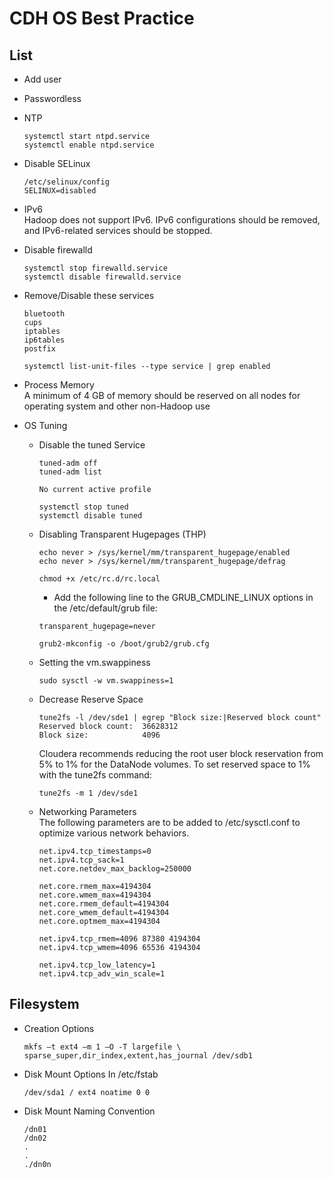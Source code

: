 
# CDH OS Best Practice

## List
- Add user
- Passwordless
- NTP
  ```
  systemctl start ntpd.service
  systemctl enable ntpd.service
  ```
- Disable SELinux
  ```
  /etc/selinux/config
  SELINUX=disabled
  ```
- IPv6  
Hadoop does not support IPv6. IPv6 configurations should be removed, and IPv6-related services should be stopped.  

- Disable firewalld
  ```
  systemctl stop firewalld.service
  systemctl disable firewalld.service
  ```
- Remove/Disable these services
  ```
  bluetooth
  cups
  iptables
  ip6tables
  postfix
  ```
  ```
  systemctl list-unit-files --type service | grep enabled
  ```
- Process Memory  
A minimum of 4 GB of memory should be reserved on all nodes for operating system and other non-Hadoop use

- OS Tuning
  - Disable the tuned Service
    ```
    tuned-adm off
    tuned-adm list
    ```
    ```
    No current active profile
    ```
    ```
    systemctl stop tuned
    systemctl disable tuned
    ```
  - Disabling Transparent Hugepages (THP)  
    ```
    echo never > /sys/kernel/mm/transparent_hugepage/enabled
    echo never > /sys/kernel/mm/transparent_hugepage/defrag
    ```
    ```
    chmod +x /etc/rc.d/rc.local
    ```
    - Add the following line to the GRUB_CMDLINE_LINUX options in the /etc/default/grub file:
    ```
    transparent_hugepage=never
    ```
    ```
    grub2-mkconfig -o /boot/grub2/grub.cfg
    ```
  - Setting the vm.swappiness
    ```
    sudo sysctl -w vm.swappiness=1
    ```
  - Decrease Reserve Space
    ```
    tune2fs -l /dev/sde1 | egrep "Block size:|Reserved block count"
    Reserved block count:  36628312
    Block size:            4096
    ```
    Cloudera recommends reducing the root user block reservation from 5% to 1% for the DataNode volumes. To set reserved space to 1% with the tune2fs command:
    ```
    tune2fs -m 1 /dev/sde1
    ```
  - Networking Parameters  
    The following parameters are to be added to /etc/sysctl.conf to optimize various network behaviors.
    ```
    net.ipv4.tcp_timestamps=0
    net.ipv4.tcp_sack=1
    net.core.netdev_max_backlog=250000

    net.core.rmem_max=4194304
    net.core.wmem_max=4194304
    net.core.rmem_default=4194304
    net.core_wmem_default=4194304
    net.core.optmem_max=4194304

    net.ipv4.tcp_rmem=4096 87380 4194304
    net.ipv4.tcp_wmem=4096 65536 4194304

    net.ipv4.tcp_low_latency=1
    net.ipv4.tcp_adv_win_scale=1
    ```

## Filesystem
- Creation Options
   ```
   mkfs –t ext4 –m 1 –O -T largefile \
   sparse_super,dir_index,extent,has_journal /dev/sdb1
   ```
- Disk Mount Options
  In /etc/fstab
  ```
  /dev/sda1 / ext4 noatime 0 0
  ```
- Disk Mount Naming Convention
  ```
  /dn01
  /dn02
  .
  .
  ./dn0n
  ```
